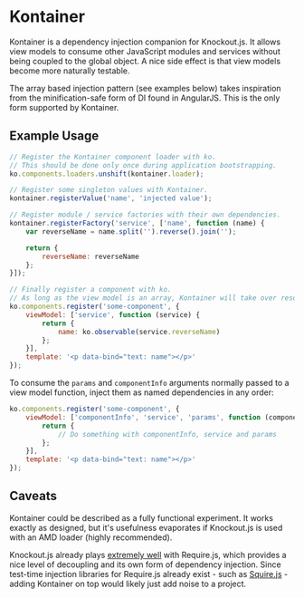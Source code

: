 # Kontainer
Kontainer is a dependency injection companion for Knockout.js. It allows view models to consume other JavaScript modules and services without being coupled to the global object. A nice side effect is that view models become more naturally testable.

The array based injection pattern (see examples below) takes inspiration from the minification-safe form of DI found in AngularJS. This is the only form supported by Kontainer.

## Example Usage

```JavaScript
// Register the Kontainer component loader with ko.
// This should be done only once during application bootstrapping.
ko.components.loaders.unshift(kontainer.loader);

// Register some singleton values with Kontainer.
kontainer.registerValue('name', 'injected value');

// Register module / service factories with their own dependencies.
kontainer.registerFactory('service', ['name', function (name) {
    var reverseName = name.split('').reverse().join('');

    return {
        reverseName: reverseName
    };
}]);

// Finally register a component with ko.
// As long as the view model is an array, Kontainer will take over resolution.
ko.components.register('some-component', {
    viewModel: ['service', function (service) {
        return {
            name: ko.observable(service.reverseName)
        };
    }],
    template: '<p data-bind="text: name"></p>'
});
```

To consume the `params` and `componentInfo` arguments normally passed to a view model function, inject them as named dependencies in any order:

```JavaScript
ko.components.register('some-component', {
    viewModel: ['componentInfo', 'service', 'params', function (componentInfo, service, params) {
        return {
            // Do something with componentInfo, service and params
        };
    }],
    template: '<p data-bind="text: name"></p>'
});
```

## Caveats

Kontainer could be described as a fully functional experiment. It works exactly as designed, but it's usefulness evaporates if Knockout.js is used with an AMD loader (highly recommended).

Knockout.js already plays [extremely well](http://blog.stevensanderson.com/2014/06/11/architecting-large-single-page-applications-with-knockout-js/) with Require.js, which provides a nice level of decoupling and its own form of dependency injection. Since test-time injection libraries for Require.js already exist - such as [Squire.js](https://github.com/iammerrick/Squire.js/) - adding Kontainer on top would likely just add noise to a project.